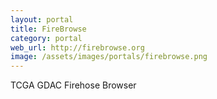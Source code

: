 ```yaml
---
layout: portal
title: FireBrowse
category: portal
web_url: http://firebrowse.org
image: /assets/images/portals/firebrowse.png
---
```


TCGA GDAC Firehose Browser

